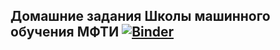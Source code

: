 ## Домашние задания Школы машинного обучения МФТИ [![Binder](https://mybinder.org/badge.svg)](https://mybinder.org/v2/gh/bazitur/dlschl_homework/master)
